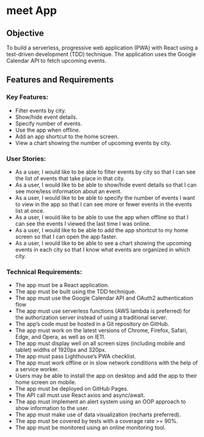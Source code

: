 # meet App

## Objective
To build a serverless, progressive web application (PWA) with React using a
test-driven development (TDD) technique. The application uses the Google
Calendar API to fetch upcoming events.

## Features and Requirements
### Key Features:

* Filter events by city.
* Show/hide event details.
* Specify number of events.
* Use the app when offline.
* Add an app shortcut to the home screen.
* View a chart showing the number of upcoming events by city.

### User Stories:
* As a user, I would like to be able to filter events by city so that I can see the list of events that
take place in that city.
* As a user, I would like to be able to show/hide event details so that I can see more/less
information about an event.
* As a user, I would like to be able to specify the number of events I want to view in the app so
that I can see more or fewer events in the events list at once.
* As a user, I would like to be able to use the app when offline so that I can see the events I
viewed the last time I was online.
* As a user, I would like to be able to add the app shortcut to my home screen so that I can
open the app faster.
* As a user, I would like to be able to see a chart showing the upcoming events in each city so
that I know what events are organized in which city.

### Technical Requirements:
* The app must be a React application.
* The app must be built using the TDD technique.
* The app must use the Google Calendar API and OAuth2 authentication flow
* The app must use serverless functions (AWS lambda is preferred) for the authorization server
instead of using a traditional server.
* The app’s code must be hosted in a Git repository on GitHub.
* The app must work on the latest versions of Chrome, Firefox, Safari, Edge, and Opera, as well
as on IE11.
* The app must display well on all screen sizes (including mobile and tablet) widths of 1920px
and 320px.
* The app must pass Lighthouse’s PWA checklist.
* The app must work offline or in slow network conditions with the help of a service worker.
* Users may be able to install the app on desktop and add the app to their home screen on
mobile.
* The app must be deployed on GitHub Pages.
* The API call must use React axios and async/await.
* The app must implement an alert system using an OOP approach to show information to the
user.
* The app must make use of data visualization (recharts preferred).
* The app must be covered by tests with a coverage rate >= 90%.
* The app must be monitored using an online monitoring tool.
